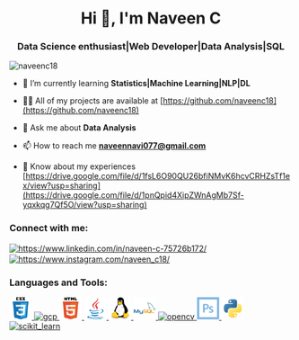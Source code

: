 <h1 align="center">Hi 👋, I'm Naveen C</h1>
<h3 align="center">Data Science enthusiast|Web Developer|Data Analysis|SQL</h3>

<p align="left"> <img src="https://komarev.com/ghpvc/?username=naveenc18&label=Profile%20views&color=0e75b6&style=flat" alt="naveenc18" /> </p>

- 🌱 I’m currently learning **Statistics|Machine Learning|NLP|DL**

- 👨‍💻 All of my projects are available at [https://github.com/naveenc18](https://github.com/naveenc18)

- 💬 Ask me about **Data Analysis**

- 📫 How to reach me **naveennavi077@gmail.com**

- 📄 Know about my experiences [https://drive.google.com/file/d/1fsL6O90QU26bfiNMvK6hcvCRHZsTf1ex/view?usp=sharing](https://drive.google.com/file/d/1pnQpid4XipZWnAgMb7Sf-yqxkqg7Qf5O/view?usp=sharing)

<h3 align="left">Connect with me:</h3>
<p align="left">
<a href="https://linkedin.com/in/nkedin.com/in/naveen-c-75726b172/" target="blank"><img align="center" src="https://raw.githubusercontent.com/rahuldkjain/github-profile-readme-generator/master/src/images/icons/Social/linked-in-alt.svg" alt="https://www.linkedin.com/in/naveen-c-75726b172/" height="30" width="40" /></a>
<a href="https://instagram.com/https://www.instagram.com/naveen_c18/" target="blank"><img align="center" src="https://raw.githubusercontent.com/rahuldkjain/github-profile-readme-generator/master/src/images/icons/Social/instagram.svg" alt="https://www.instagram.com/naveen_c18/" height="30" width="40" /></a>
</p>

<h3 align="left">Languages and Tools:</h3>
<p align="left"> <a href="https://www.w3schools.com/css/" target="_blank"> <img src="https://raw.githubusercontent.com/devicons/devicon/master/icons/css3/css3-original-wordmark.svg" alt="css3" width="40" height="40"/> </a> <a href="https://cloud.google.com" target="_blank"> <img src="https://www.vectorlogo.zone/logos/google_cloud/google_cloud-icon.svg" alt="gcp" width="40" height="40"/> </a> <a href="https://www.w3.org/html/" target="_blank"> <img src="https://raw.githubusercontent.com/devicons/devicon/master/icons/html5/html5-original-wordmark.svg" alt="html5" width="40" height="40"/> </a> <a href="https://www.java.com" target="_blank"> <img src="https://raw.githubusercontent.com/devicons/devicon/master/icons/java/java-original.svg" alt="java" width="40" height="40"/> </a> <a href="https://www.linux.org/" target="_blank"> <img src="https://raw.githubusercontent.com/devicons/devicon/master/icons/linux/linux-original.svg" alt="linux" width="40" height="40"/> </a> <a href="https://www.mysql.com/" target="_blank"> <img src="https://raw.githubusercontent.com/devicons/devicon/master/icons/mysql/mysql-original-wordmark.svg" alt="mysql" width="40" height="40"/> </a> <a href="https://opencv.org/" target="_blank"> <img src="https://www.vectorlogo.zone/logos/opencv/opencv-icon.svg" alt="opencv" width="40" height="40"/> </a> <a href="https://www.photoshop.com/en" target="_blank"> <img src="https://raw.githubusercontent.com/devicons/devicon/master/icons/photoshop/photoshop-line.svg" alt="photoshop" width="40" height="40"/> </a> <a href="https://www.python.org" target="_blank"> <img src="https://raw.githubusercontent.com/devicons/devicon/master/icons/python/python-original.svg" alt="python" width="40" height="40"/> </a> <a href="https://scikit-learn.org/" target="_blank"> <img src="https://upload.wikimedia.org/wikipedia/commons/0/05/Scikit_learn_logo_small.svg" alt="scikit_learn" width="40" height="40"/> </a> </p>



